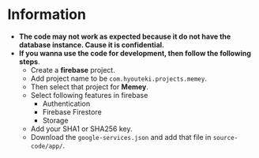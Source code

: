 # Information
- **The code may not work as expected because it do not have the database instance. Cause it is confidential.**
- **If you wanna use the code for development, then follow the following steps**.
	- Create a __firebase__ project.
	- Add project name to be `com.hyouteki.projects.memey`.
	- Then select that project for __Memey__.
	- Select following features in firebase 
		- Authentication
		- Firebase Firestore
		- Storage
	- Add your SHA1 or SHA256 key.
	- Download the `google-services.json` and add that  file in `source-code/app/`.
